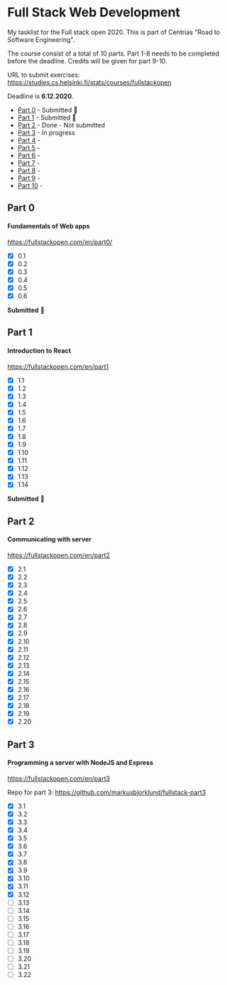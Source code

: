 # Full Stack Web Development

My tasklist for the Full stack open 2020. This is part of Centrias "Road to Software Engineering". 

The course consist of a total of 10 parts. Part 1-8 needs to be completed before the deadline. Credits will be given for part 9-10.

URL to submit exercises: https://studies.cs.helsinki.fi/stats/courses/fullstackopen

Deadline is **6.12.2020**.

* [Part 0](#part-0) - Submitted :rocket:
* [Part 1](#part-1) - Submitted :rocket:
* [Part 2](#part-2) - Done - Not submitted
* [Part 3](#part-3) - In progress 
* [Part 4](#part-4) -  
* [Part 5](#part-5) -  
* [Part 6](#part-6) -  
* [Part 7](#part-7) -  
* [Part 8](#part-8) -  
* [Part 9](#part-9) - 
* [Part 10](#part-10) - 

## Part 0

#### Fundamentals of Web apps

https://fullstackopen.com/en/part0/

- [x] 0.1
- [x] 0.2
- [x] 0.3
- [x] 0.4
- [x] 0.5
- [x] 0.6

**Submitted** :rocket:

## Part 1

#### Introduction to React

https://fullstackopen.com/en/part1

- [x] 1.1
- [x] 1.2
- [x] 1.3
- [x] 1.4
- [x] 1.5
- [x] 1.6 
- [x] 1.7 
- [x] 1.8
- [x] 1.9
- [x] 1.10
- [x] 1.11
- [x] 1.12
- [x] 1.13
- [x] 1.14

**Submitted** :rocket:

## Part 2

#### Communicating with server

https://fullstackopen.com/en/part2

- [x] 2.1
- [x] 2.2
- [x] 2.3
- [x] 2.4
- [x] 2.5
- [x] 2.6
- [x] 2.7
- [x] 2.8
- [x] 2.9
- [x] 2.10
- [x] 2.11
- [x] 2.12
- [x] 2.13
- [x] 2.14
- [x] 2.15
- [x] 2.16
- [x] 2.17
- [x] 2.18
- [x] 2.19
- [x] 2.20

## Part 3

#### Programming a server with NodeJS and Express

https://fullstackopen.com/en/part3

Repo for part 3: https://github.com/markusbjorklund/fullstack-part3

- [x] 3.1
- [x] 3.2
- [x] 3.3
- [x] 3.4
- [x] 3.5
- [x] 3.6
- [x] 3.7
- [x] 3.8
- [x] 3.9
- [x] 3.10
- [x] 3.11
- [x] 3.12
- [ ] 3.13
- [ ] 3.14
- [ ] 3.15
- [ ] 3.16
- [ ] 3.17
- [ ] 3.18
- [ ] 3.19
- [ ] 3.20
- [ ] 3.21
- [ ] 3.22

